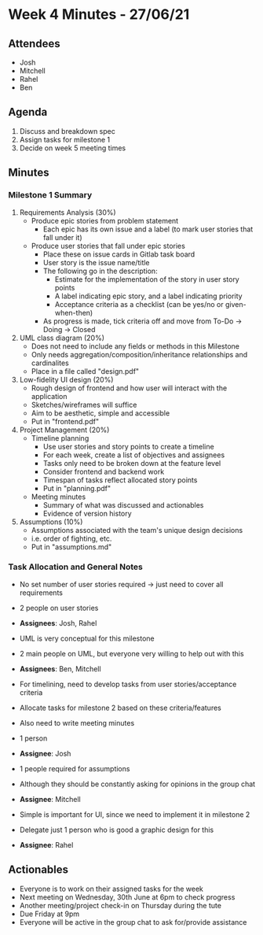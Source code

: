 # Week 4 Minutes - 27/06/21

## Attendees
- Josh
- Mitchell
- Rahel
- Ben

## Agenda
1. Discuss and breakdown spec
2. Assign tasks for milestone 1
3. Decide on week 5 meeting times

## Minutes
### Milestone 1 Summary
1. Requirements Analysis (30%)
    - Produce epic stories from problem statement
        - Each epic has its own issue and a label (to mark user stories that fall under it)
    - Produce user stories that fall under epic stories
        - Place these on issue cards in Gitlab task board
        - User story is the issue name/title
        - The following go in the description:
            - Estimate for the implementation of the story in user story points
            - A label indicating epic story, and a label indicating priority
            - Acceptance criteria as a checklist (can be yes/no or given-when-then)
        - As progress is made, tick criteria off and move from To-Do -> Doing -> Closed
2. UML class diagram (20%)
    - Does not need to include any fields or methods in this Milestone
    - Only needs aggregation/composition/inheritance relationships and cardinalites
    - Place in a file called "design.pdf"
3. Low-fidelity UI design (20%)
    - Rough design of frontend and how user will interact with the application
    - Sketches/wireframes will suffice
    - Aim to be aesthetic, simple and accessible
    - Put in "frontend.pdf"
4. Project Management (20%)
    - Timeline planning
        - Use user stories and story points to create a timeline
        - For each week, create a list of objectives and assignees
        - Tasks only need to be broken down at the feature level
        - Consider frontend and backend work
        - Timespan of tasks reflect allocated story points
        - Put in "planning.pdf"
    - Meeting minutes
        - Summary of what was discussed and actionables
        - Evidence of version history
5. Assumptions (10%)
    - Assumptions associated with the team's unique design decisions
    - i.e. order of fighting, etc.
    - Put in "assumptions.md"

### Task Allocation and General Notes
- No set number of user stories required -> just need to cover all requirements
- 2 people on user stories
- **Assignees**: Josh, Rahel

- UML is very conceptual for this milestone
- 2 main people on UML, but everyone very willing to help out with this
- **Assignees**: Ben, Mitchell

- For timelining, need to develop tasks from user stories/acceptance criteria
- Allocate tasks for milestone 2 based on these criteria/features
- Also need to write meeting minutes
- 1 person 
- **Assignee**: Josh

- 1 people required for assumptions
- Although they should be constantly asking for opinions in the group chat
- **Assignee**: Mitchell

- Simple is important for UI, since we need to implement it in milestone 2
- Delegate just 1 person who is good a graphic design for this
- **Assignee**: Rahel

## Actionables
- Everyone is to work on their assigned tasks for the week
- Next meeting on Wednesday, 30th June at 6pm to check progress
- Another meeting/project check-in on Thursday during the tute
- Due Friday at 9pm
- Everyone will be active in the group chat to ask for/provide assistance

